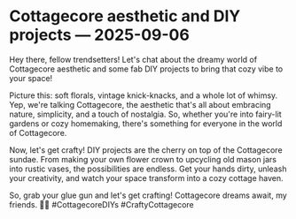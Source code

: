 # Cottagecore aesthetic and DIY projects — 2025-09-06

Hey there, fellow trendsetters! Let's chat about the dreamy world of Cottagecore aesthetic and some fab DIY projects to bring that cozy vibe to your space!

Picture this: soft florals, vintage knick-knacks, and a whole lot of whimsy. Yep, we're talking Cottagecore, the aesthetic that's all about embracing nature, simplicity, and a touch of nostalgia. So, whether you're into fairy-lit gardens or cozy homemaking, there's something for everyone in the world of Cottagecore.

Now, let's get crafty! DIY projects are the cherry on top of the Cottagecore sundae. From making your own flower crown to upcycling old mason jars into rustic vases, the possibilities are endless. Get your hands dirty, unleash your creativity, and watch your space transform into a cozy cottage haven.

So, grab your glue gun and let's get crafting! Cottagecore dreams await, my friends. 🌿✨ #CottagecoreDIYs #CraftyCottagecore
